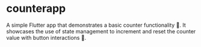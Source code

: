 # counterapp
A simple Flutter app that demonstrates a basic counter functionality 🧮. It showcases the use of state management to increment and reset the counter value with button interactions 🔄.
